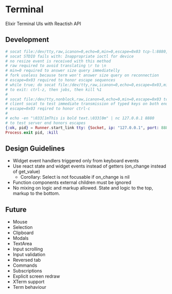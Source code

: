 # Terminal

Elixir Terminal UIs with Reactish API

## Development

```elixir
# socat file:/dev/tty,raw,icanon=0,echo=0,min=0,escape=0x03 tcp-l:8880,reuseaddr
# socat STDIO fails with: Inappropriate ioctl for device
# no resize event is received with this method
# raw required to avoid translating \r to \n
# min=0 required to answer size query immediatelly
# fork useless because term won't answer size query on reconnection
# escape=0x03 required to honor escape sequences
# while true; do socat file:/dev/tty,raw,icanon=0,echo=0,escape=0x03,min=0 tcp-l:8880,reuseaddr; done
# to exit: ctrl-z, then jobs, then kill %1
#
# socat file:/dev/tty,nonblock,raw,icanon=0,echo=0,min=0,escape=0x03 tcp:127.0.0.1:8880
# client socat to test immediate transmission of typed keys on both ends
# escape=0x03 reqired to honor ctrl-c
#
# echo -en "\033[1mThis is bold text.\033[0m" | nc 127.0.0.1 8880
# to test server end honors escapes
{:ok, pid} = Runner.start_link tty: {Socket, ip: "127.0.0.1", port: 8880}, term: Code, app: {Demo, []}
Process.exit pid, :kill
```

 ## Design Guidelines

- Widget event handlers triggered only from keyboard events
- Use react state and widget events instead of getters (on_change instead of get_value)
    - Corollary: Select is not focusable if on_change is nil
- Function components external children must be ignored
- No mixing on logic and markup allowed. State and logic to the top, markup to the bottom.

## Future

- Mouse
- Selection
- Clipboard
- Modals
- TextArea
- Input scrolling
- Input validation
- Reversed tab
- Commands
- Subscriptions
- Explicit screen redraw
- XTerm support
- Term behaviour
